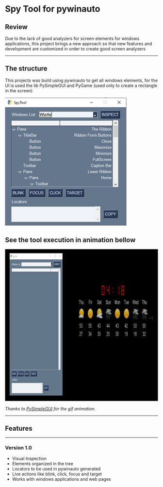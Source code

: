 # Spy Tool for pywinauto

## Review

Due to the lack of good analyzers for screen elements for windows applications, this project brings a new approach so that new features and development are customized in order to create good screen analyzers

---

## The structure

This projects was build using pywinauto to get all windows elements, for the UI is used the lib PySimpleGUI and PyGame (used only to create a rectangle in the screen)

<img  src="media/UI.png"  width=402  height=425>

## See the tool execution in animation bellow

<img  src="media/example.gif" width=800  height=500>

*Thanks to [PySimpleGUI](https://github.com/PySimpleGUI) for the gif animation.*

---

## Features

---

### Version 1.0

- Visual Inspection
- Elements organized in the tree
- Locators to be used in pywinauto generated
- Live actions like blink, click, focus and target
- Works with windows applications and web pages
